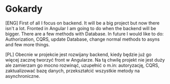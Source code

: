 # Gokardy

[ENG]
First of all I focus on backend. It will be a big project but now there isn't a lot. Fronted in Angular I am going to do when the backend will be bigger. There are a few methods with Database. In future I would like to do: Authorization, CQRS, update Database, change normal methods to asyns and few more things.

[PL]
Obecnie w projekcie jest rozwijany backend, kiedy będzie już go więcej zacznę tworzyć front w Angularze. Na tą chwilę projekt nie jest duży ale zamierzam go mocno rozwinąć, uzupełnić o m.in: autoryzację, CQRS, zaktualizować bazę danych, przekształcić wszystkie metody na asynchroniczne.
